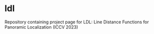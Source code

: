 # ldl
Repository containing project page for LDL: Line Distance Functions for Panoramic Localization (ICCV 2023)
